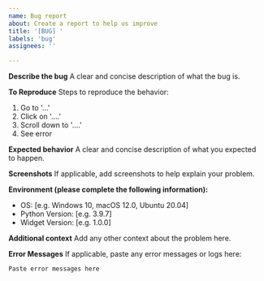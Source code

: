 ```yaml
---
name: Bug report
about: Create a report to help us improve
title: '[BUG] '
labels: 'bug'
assignees: ''

---
```


**Describe the bug**
A clear and concise description of what the bug is.

**To Reproduce**
Steps to reproduce the behavior:
1. Go to '...'
2. Click on '....'
3. Scroll down to '....'
4. See error

**Expected behavior**
A clear and concise description of what you expected to happen.

**Screenshots**
If applicable, add screenshots to help explain your problem.

**Environment (please complete the following information):**
 - OS: [e.g. Windows 10, macOS 12.0, Ubuntu 20.04]
 - Python Version: [e.g. 3.9.7]
 - Widget Version: [e.g. 1.0.0]

**Additional context**
Add any other context about the problem here.

**Error Messages**
If applicable, paste any error messages or logs here:
```
Paste error messages here
```
